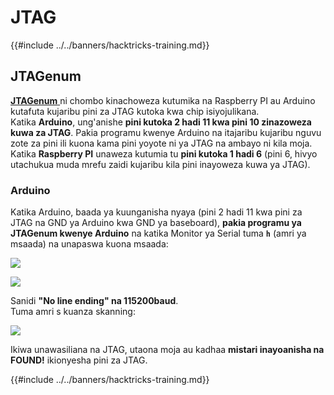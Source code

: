 # JTAG

{{#include ../../banners/hacktricks-training.md}}

## JTAGenum

[**JTAGenum** ](https://github.com/cyphunk/JTAGenum)ni chombo kinachoweza kutumika na Raspberry PI au Arduino kutafuta kujaribu pini za JTAG kutoka kwa chip isiyojulikana.\
Katika **Arduino**, ung'anishe **pini kutoka 2 hadi 11 kwa pini 10 zinazoweza kuwa za JTAG**. Pakia programu kwenye Arduino na itajaribu kujaribu nguvu zote za pini ili kuona kama pini yoyote ni ya JTAG na ambayo ni kila moja.\
Katika **Raspberry PI** unaweza kutumia tu **pini kutoka 1 hadi 6** (pini 6, hivyo utachukua muda mrefu zaidi kujaribu kila pini inayoweza kuwa ya JTAG).

### Arduino

Katika Arduino, baada ya kuunganisha nyaya (pini 2 hadi 11 kwa pini za JTAG na GND ya Arduino kwa GND ya baseboard), **pakia programu ya JTAGenum kwenye Arduino** na katika Monitor ya Serial tuma **`h`** (amri ya msaada) na unapaswa kuona msaada:

![](<../../images/image (939).png>)

![](<../../images/image (578).png>)

Sanidi **"No line ending" na 115200baud**.\
Tuma amri s kuanza skanning:

![](<../../images/image (774).png>)

Ikiwa unawasiliana na JTAG, utaona moja au kadhaa **mistari inayoanisha na FOUND!** ikionyesha pini za JTAG.

{{#include ../../banners/hacktricks-training.md}}

